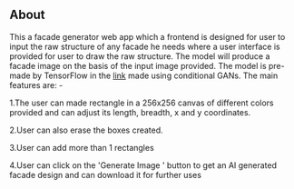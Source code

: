 ## About
This a facade generator web app which a frontend is designed for user to input the raw structure of any facade he needs where a user interface is provided for user to draw the raw structure. 
The model will produce a facade image on the basis of the input image provided. The model is pre-made by TensorFlow in the [link](https://www.tensorflow.org/tutorials/generative/pix2pix)
made using conditional GANs. The main features are: -

1.The user can made rectangle in a 256x256 canvas of different colors provided and can adjust its length, breadth, x and y coordinates.

2.User can also erase the boxes created.

3.User can add more than 1 rectangles

4.User can click on the 'Generate Image ' button to get an AI generated facade design and can download it for further uses
